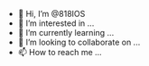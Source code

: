 - 👋 Hi, I’m @818IOS
- 👀 I’m interested in ...
- 🌱 I’m currently learning ...
- 💞️ I’m looking to collaborate on ...
- 📫 How to reach me ...

<!---
818IOS/818IOS is a ✨ special ✨ repository because its `README.md` (this file) appears on your GitHub profile.
You can click the Preview link to take a look at your changes.
--->
